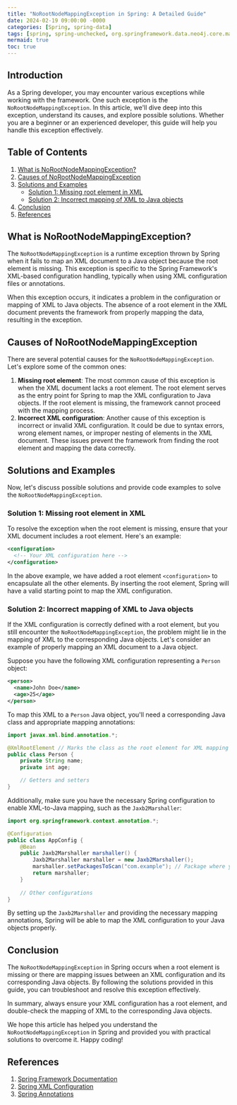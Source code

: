 ```yaml
---
title: "NoRootNodeMappingException in Spring: A Detailed Guide"
date: 2024-02-19 09:00:00 -0000
categories: [Spring, spring-data]
tags: [spring, spring-unchecked, org.springframework.data.neo4j.core.mapping]
mermaid: true
toc: true
---
```



## Introduction

As a Spring developer, you may encounter various exceptions while working with the framework. One such exception is the `NoRootNodeMappingException`. In this article, we'll dive deep into this exception, understand its causes, and explore possible solutions. Whether you are a beginner or an experienced developer, this guide will help you handle this exception effectively.

## Table of Contents

1. [What is NoRootNodeMappingException?](#what-is-norootnodemappingexception)
2. [Causes of NoRootNodeMappingException](#causes-of-norootnodemappingexception)
3. [Solutions and Examples](#solutions-and-examples)
   - [Solution 1: Missing root element in XML](#solution-1-missing-root-element-in-xml)
   - [Solution 2: Incorrect mapping of XML to Java objects](#solution-2-incorrect-mapping-of-xml-to-java-objects)
4. [Conclusion](#conclusion)
5. [References](#references)

## What is NoRootNodeMappingException?

The `NoRootNodeMappingException` is a runtime exception thrown by Spring when it fails to map an XML document to a Java object because the root element is missing. This exception is specific to the Spring Framework's XML-based configuration handling, typically when using XML configuration files or annotations.

When this exception occurs, it indicates a problem in the configuration or mapping of XML to Java objects. The absence of a root element in the XML document prevents the framework from properly mapping the data, resulting in the exception.

## Causes of NoRootNodeMappingException

There are several potential causes for the `NoRootNodeMappingException`. Let's explore some of the common ones:

1. **Missing root element**: The most common cause of this exception is when the XML document lacks a root element. The root element serves as the entry point for Spring to map the XML configuration to Java objects. If the root element is missing, the framework cannot proceed with the mapping process.
2. **Incorrect XML configuration**: Another cause of this exception is incorrect or invalid XML configuration. It could be due to syntax errors, wrong element names, or improper nesting of elements in the XML document. These issues prevent the framework from finding the root element and mapping the data correctly.

## Solutions and Examples

Now, let's discuss possible solutions and provide code examples to solve the `NoRootNodeMappingException`.

### Solution 1: Missing root element in XML

To resolve the exception when the root element is missing, ensure that your XML document includes a root element. Here's an example:

```xml
<configuration>
  <!-- Your XML configuration here -->
</configuration>
```

In the above example, we have added a root element `<configuration>` to encapsulate all the other elements. By inserting the root element, Spring will have a valid starting point to map the XML configuration.

### Solution 2: Incorrect mapping of XML to Java objects

If the XML configuration is correctly defined with a root element, but you still encounter the `NoRootNodeMappingException`, the problem might lie in the mapping of XML to the corresponding Java objects. Let's consider an example of properly mapping an XML document to a Java object.

Suppose you have the following XML configuration representing a `Person` object:

```xml
<person>
  <name>John Doe</name>
  <age>25</age>
</person>
```

To map this XML to a `Person` Java object, you'll need a corresponding Java class and appropriate mapping annotations:

```java
import javax.xml.bind.annotation.*;

@XmlRootElement // Marks the class as the root element for XML mapping
public class Person {
    private String name;
    private int age;

    // Getters and setters
}
```

Additionally, make sure you have the necessary Spring configuration to enable XML-to-Java mapping, such as the `Jaxb2Marshaller`:

```java
import org.springframework.context.annotation.*;

@Configuration
public class AppConfig {
    @Bean
    public Jaxb2Marshaller marshaller() {
        Jaxb2Marshaller marshaller = new Jaxb2Marshaller();
        marshaller.setPackagesToScan("com.example"); // Package where your Java classes reside
        return marshaller;
    }
    
    // Other configurations
}
```

By setting up the `Jaxb2Marshaller` and providing the necessary mapping annotations, Spring will be able to map the XML configuration to your Java objects properly.

## Conclusion

The `NoRootNodeMappingException` in Spring occurs when a root element is missing or there are mapping issues between an XML configuration and its corresponding Java objects. By following the solutions provided in this guide, you can troubleshoot and resolve this exception effectively.

In summary, always ensure your XML configuration has a root element, and double-check the mapping of XML to the corresponding Java objects.

We hope this article has helped you understand the `NoRootNodeMappingException` in Spring and provided you with practical solutions to overcome it. Happy coding!

## References

1. [Spring Framework Documentation](https://docs.spring.io/spring-framework/docs/current/reference/html/)
2. [Spring XML Configuration](https://docs.spring.io/spring-boot/docs/current/reference/html/boot-features-external-config.html#boot-features-external-config-vs-yaml)
3. [Spring Annotations](https://spring.io/blog/2009/12/20/dynamic-proxies-in-spring)